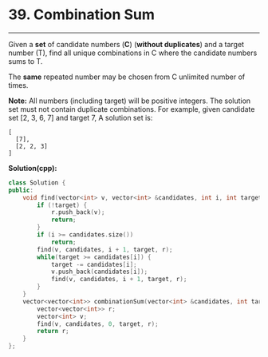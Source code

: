 # 39. Combination Sum

---

Given a **set** of candidate numbers (**C**) (**without duplicates**) and a target number (T), find all unique combinations in C where the candidate numbers sums to T.

The **same** repeated number may be chosen from C unlimited number of times.

**Note:**
All numbers (including target) will be positive integers.
The solution set must not contain duplicate combinations.
For example, given candidate set [2, 3, 6, 7] and target 7, 
A solution set is: 
```
[
  [7],
  [2, 2, 3]
]
```

**Solution(cpp):**
```cpp
class Solution {
public:
    void find(vector<int> v, vector<int> &candidates, int i, int target, vector<vector<int>> &r) {
        if (!target) {
            r.push_back(v);
            return;
        }
        if (i >= candidates.size())
            return;
        find(v, candidates, i + 1, target, r);
        while(target >= candidates[i]) {
            target -= candidates[i];
            v.push_back(candidates[i]);
            find(v, candidates, i + 1, target, r);
        }
    }
    vector<vector<int>> combinationSum(vector<int> &candidates, int target) {
        vector<vector<int>> r;
        vector<int> v;
        find(v, candidates, 0, target, r);
        return r;
    }
};
```